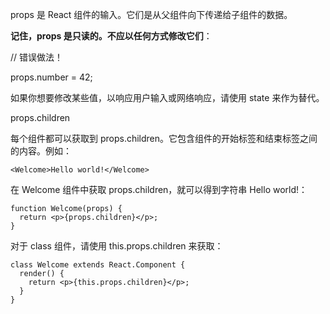 props 是 React 组件的输入。它们是从父组件向下传递给子组件的数据。

**记住，props 是只读的。不应以任何方式修改它们**：

// 错误做法！

props.number = 42;

如果你想要修改某些值，以响应用户输入或网络响应，请使用 state 来作为替代。

props.children

每个组件都可以获取到 props.children。它包含组件的开始标签和结束标签之间的内容。例如：

    <Welcome>Hello world!</Welcome>

在 Welcome 组件中获取 props.children，就可以得到字符串 Hello world!：

    function Welcome(props) {
      return <p>{props.children}</p>;
    }

对于 class 组件，请使用 this.props.children 来获取：

    class Welcome extends React.Component {
      render() {
        return <p>{this.props.children}</p>;
      }
    }
